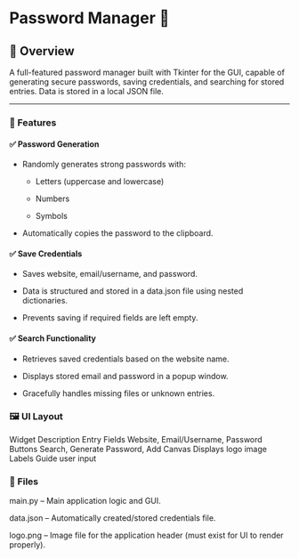 # Password Manager 🔐
## 📘 Overview
A full-featured password manager built with Tkinter for the GUI, capable of generating secure passwords, saving credentials, and searching for stored entries. Data is stored in a local JSON file.

------

### 🧠 Features
#### ✅ Password Generation
- Randomly generates strong passwords with:

  - Letters (uppercase and lowercase)

  - Numbers

  - Symbols

- Automatically copies the password to the clipboard.

#### ✅ Save Credentials
- Saves website, email/username, and password.

- Data is structured and stored in a data.json file using nested dictionaries.

- Prevents saving if required fields are left empty.

#### ✅ Search Functionality
- Retrieves saved credentials based on the website name.

- Displays stored email and password in a popup window.

- Gracefully handles missing files or unknown entries.

### 🖼️ UI Layout
Widget	Description
Entry Fields	Website, Email/Username, Password
Buttons	Search, Generate Password, Add
Canvas	Displays logo image
Labels	Guide user input

### 📂 Files
main.py – Main application logic and GUI.

data.json – Automatically created/stored credentials file.

logo.png – Image file for the application header (must exist for UI to render properly).